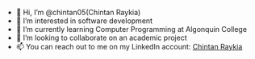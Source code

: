 - 👋 Hi, I’m @chintan05(Chintan Raykia)
- 👀 I’m interested in software development
- 🌱 I’m currently learning Computer Programming at Algonquin College
- 💞️ I’m looking to collaborate on an academic project
- 📫 You can reach out to me on my LinkedIn account: [Chintan Raykia](www.linkedin.com/in/chintan-raykia)

<!---
chintan05/chintan05 is a ✨ special ✨ repository because its `README.md` (this file) appears on your GitHub profile.
You can click the Preview link to take a look at your changes.
--->
